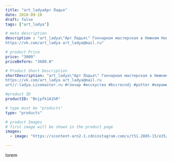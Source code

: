 ```yaml
---
title: "art_ladyaАрт Ладья"
date: 2018-09-10
draft: false
tags: ["art_ladya"]

# meta description
description : "art_ladya\"Арт Ладья\" Гончарная мастерская в Нижнем Новгороде. Изготовление керамики и мастер//-классы по обучению. 
https://vk.com/art_ladya art_ladya@mail.ru"

# product Price
price: "3000"
priceBefore: "3600.0"

# Product Short Description
shortDescription: "art_ladya\"Арт Ладья\" Гончарная мастерская в Нижнем Новгороде. Изготовление керамики и мастер//-классы по обучению. 
https://vk.com/art_ladya art_ladya@mail.ru 
art//-ladya.Livemaster.ru #гончар #исскуство #bccrecndj #potter #керамикадляинтерьера #керамикаручнаяработа #гончарнаямастерская #керамиканазаказ #handmade #okarina #керамика #эксклюзивнаякерамика #music #ceramicar #claygoods #музыка #pennywhistle #ceramic #design #свистулька #мишка #ceramicart #керамическаясвистулька #bear #clay #авторскаякерамика"

#product ID
productID: "Bnjpfk1A1hR"

# type must be "products"
type: "products"

# product Images
# first image will be shown in the product page
images:
  - image: "https://scontent-arn2-1.cdninstagram.com/v/t51.2885-15/e35/40246049_554580191666643_5213986075449731472_n.jpg?se=7&tp=1&_nc_ht=scontent-arn2-1.cdninstagram.com&_nc_cat=103&_nc_ohc=qBppVZzxOdEAX-ITfgw&ccb=7-4&oh=31ed7973427f4001a9b19edb5a4f74ab&oe=608488A8&_nc_sid=86f79a&ig_cache_key=MTg2NTUxNzE2MDQxNjM2ODcyMQ%3D%3D.2-ccb7-4"

---
```

lorem
